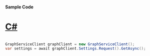 #### Sample Code
# [C#](#tab/Csharp)

```C#

GraphServiceClient graphClient = new GraphServiceClient();
var settings = await graphClient.Settings.Request().GetAsync();

```